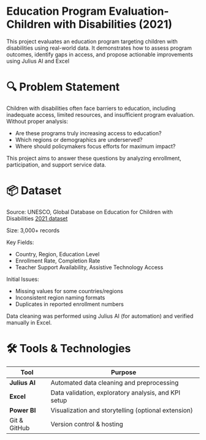 # Education Program Evaluation-Children with Disabilities (2021)
This project evaluates an education program targeting children with disabilities using real-world data. It demonstrates how to assess program outcomes, identify gaps in access, and propose actionable improvements using Julius AI and Excel

# 🔍 Problem Statement

Children with disabilities often face barriers to education, including inadequate access, limited resources, and insufficient program evaluation. Without proper analysis:
- Are these programs truly increasing access to education?
- Which regions or demographics are underserved?
- Where should policymakers focus efforts for maximum impact?

This project aims to answer these questions by analyzing enrollment, participation, and support service data.

# 📦 Dataset
Source: UNESCO, Global Database on Education for Children with Disabilities [2021 dataset](https://data.unicef.org/resources/education-for-children-with-disabilities/)

Size: 3,000+ records

Key Fields:
- Country, Region, Education Level
- Enrollment Rate, Completion Rate
- Teacher Support Availability, Assistive Technology Access

Initial Issues:
- Missing values for some countries/regions
- Inconsistent region naming formats
- Duplicates in reported enrollment numbers

Data cleaning was performed using Julius AI (for automation) and verified manually in Excel.

# 🛠 Tools & Technologies
| Tool          | Purpose                                              |
| ------------- | ---------------------------------------------------- |
| **Julius AI** | Automated data cleaning and preprocessing            |
| **Excel**     | Data validation, exploratory analysis, and KPI setup |
| **Power BI**  | Visualization and storytelling (optional extension)  |
| Git & GitHub  | Version control & hosting                            |


